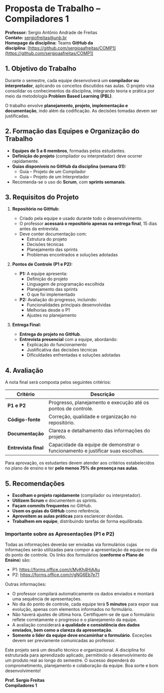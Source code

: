 # **Proposta de Trabalho – Compiladores 1**

**Professor:** Sergio Antônio Andrade de Freitas  
**Contato:** [sergiofreitas@unb.br](mailto:sergiofreitas@unb.br)  
**Homepage da disciplina:** Teams
**GitHub da disciplina**: [https://github.com/sergioaafreitas/COMP1](https://github.com/sergioaafreitas/COMP1)

## **1. Objetivo do Trabalho**

Durante o semestre, cada equipe desenvolverá um **compilador ou interpretador**, aplicando os conceitos discutidos nas aulas. O projeto visa consolidar os conhecimentos da disciplina, integrando teoria e prática por meio da metodologia **Problem Based Learning (PBL)**. 

O trabalho envolve **planejamento, projeto, implementação e documentação**, indo além da codificação. As decisões tomadas devem ser justificadas.

## **2. Formação das Equipes e Organização do Trabalho**

- **Equipes de 5 a 6 membros**, formadas pelos estudantes.
- **Definição do projeto** (compilador ou interpretador) deve ocorrer rapidamente.
- **Guias disponíveis no GitHub da disciplina (semana 01):**  
  - Guia – Projeto de um Compilador  
  - Guia – Projeto de um Interpretador  
- Recomenda-se o uso do **Scrum**, com **sprints semanais**.

## **3. Requisitos do Projeto**

1. **Repositório no GitHub:**  
   - Criado pela equipe e usado durante todo o desenvolvimento.
   - O professor **acessará o repositório apenas na entrega final**, 15 dias antes da entrevista.
   - Deve conter documentação com:
     - Estrutura do projeto
     - Decisões técnicas
     - Planejamento das sprints
     - Problemas encontrados e soluções adotadas

2. **Pontos de Controle (P1 e P2):**  
   - **P1:** A equipe apresenta:
     - Definição do projeto
     - Linguagem de programação escolhida
     - Planejamento das sprints
     - O que foi implementado
   - **P2:** Avaliação do progresso, incluindo:
     - Funcionalidades principais desenvolvidas
     - Melhorias desde o P1
     - Ajustes no planejamento

3. **Entrega Final:**  
   - **Entrega do projeto no GitHub**.
   - **Entrevista presencial** com a equipe, abordando:
     - Explicação do funcionamento
     - Justificativa das decisões técnicas
     - Dificuldades enfrentadas e soluções adotadas

## **4. Avaliação**

A nota final será composta pelos seguintes critérios:

| **Critério** | **Descrição** |
|-------------|--------------|
| **P1 e P2** | Progresso, planejamento e execução até os pontos de controle. |
| **Código-fonte** | Correção, qualidade e organização no repositório. |
| **Documentação** | Clareza e detalhamento das informações do projeto. |
| **Entrevista final** | Capacidade da equipe de demonstrar o funcionamento e justificar suas escolhas. |

Para aprovação, os estudantes devem atender aos critérios estabelecidos no plano de ensino e ter **pelo menos 75% de presença nas aulas**.

## **5. Recomendações**

- **Escolham o projeto rapidamente** (compilador ou interpretador).
- **Utilizem Scrum** e documentem as sprints.
- **Façam commits frequentes** no GitHub.
- **Usem os guias do GitHub** como referência.
- **Aproveitem as aulas práticas** para esclarecer dúvidas.
- **Trabalhem em equipe**, distribuindo tarefas de forma equilibrada.

### **Importante sobre as Apresentações (P1 e P2)**

Todas as informações deverão ser enviadas via formulários cujas informações serão utilizadas para compor a apresentação da equipe no dia do ponto de controle. Os links dos formulários (**conforme o Plano de Ensino**) são:
- P1: https://forms.office.com/r/MyKh4HiAAu
- P2: https://forms.office.com/r/gNG6Eb7e71

Outras informações:
- O professor compilará automaticamente os dados enviados e montará uma sequência de apresentações.
- No dia do ponto de controle, cada equipe terá **5 minutos** para expor sua evolução, apenas com elementos informados no formulário.
- Não haverá ajustes de última hora. Certifiquem-se de que o formulário reflete corretamente o progresso e o planejamento da equipe.
- A avaliação considerará **a qualidade e consistência dos dados enviados, bem como a clareza da apresentação**.
- **Somente o líder da equipe deve encaminhar o formulário**. Exceções devem ser previamente comunicadas ao professor.

Este projeto será um desafio técnico e organizacional. A disciplina foi estruturada para aprendizado aplicado, permitindo o desenvolvimento de um produto real ao longo do semestre. O sucesso dependerá do comprometimento, planejamento e colaboração da equipe. Boa sorte e bom desenvolvimento!

**Prof. Sergio Freitas**  
**Compiladores 1**